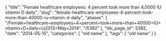 {
    "title": "Female healthcare employees: 4 percent took more than 4,0000 IU vitamin D daily",
    "slug": "female-healthcare-employees-4-percent-took-more-than-40000-iu-vitamin-d-daily",
    "aliases": [
        "/Female+healthcare+employees+4+percent+took+more+than+40000+IU+vitamin+D+daily+\u2013+May+2014",
        "/5382"
    ],
    "tiki_page_id": 5382,
    "date": "2014-05-15",
    "categories": [
        "old name"
    ],
    "tags": [
        "old name"
    ]
}